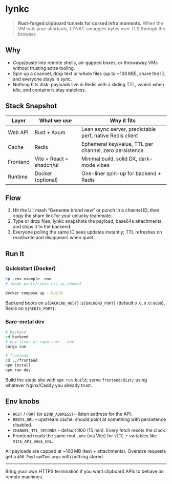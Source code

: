 # lynkc

> **Rust-forged clipboard tunnels for cursed infra moments.** When the VM eats your shortcuts, LYNKC smuggles bytes over TLS through the browser.

## Why

- Copy/paste into remote shells, air-gapped boxes, or throwaway VMs without trusting extra tooling.
- Spin up a channel, drop text or whole files (up to ~100 MB), share the ID, and everyone stays in sync.
- Nothing hits disk: payloads live in Redis with a sliding TTL, vanish when idle, and containers stay stateless.

## Stack Snapshot

| Layer      | What we use | Why it fits |
|------------|-------------|-------------|
| Web API    | Rust + Axum | Lean async server, predictable perf, native Redis client |
| Cache      | Redis       | Ephemeral key/value, TTL per channel, zero persistence |
| Frontend   | Vite + React + shadcn/ui | Minimal build, solid DX, dark-mode vibes |
| Runtime    | Docker (optional) | One-liner spin-up for backend + Redis |

## Flow

1. Hit the UI, mash “Generate brand new” or punch in a channel ID, then copy the share link for your unlucky teammate.
2. Type or drop files; lynkc snapshots the payload, base64s attachments, and ships it to the backend.
3. Everyone polling the same ID sees updates instantly; TTL refreshes on read/write and disappears when quiet.

## Run It

### Quickstart (Docker)
```bash
cp .env.example .env
# tweak ports/redis uri as needed

docker compose up --build
```
Backend boots on `${BACKEND_HOST}:${BACKEND_PORT}` (default `0.0.0.0:8080`), Redis on `${REDIS_PORT}`.

### Bare-metal dev
```bash
# backend
cd backend
# env lives at repo root `.env`
cargo run

# frontend
cd ../frontend
npm install
npm run dev
```
Build the static site with `npm run build`; serve `frontend/dist/` using whatever Nginx/Caddy you already trust.

## Env knobs

- `HOST` / `PORT` (or `BIND_ADDRESS`) – listen address for the API.
- `REDIS_URL` – upstream cache; should point at something with persistence disabled.
- `CHANNEL_TTL_SECONDS` – default 900 (15 min). Every fetch resets the clock.
- Frontend reads the same root `.env` (via Vite) for `VITE_*` variables like `VITE_API_BASE_URL`.

All payloads are capped at ~100 MB (text + attachments). Oversize requests get a `400 PayloadTooLarge` with nothing stored.

---

Bring your own HTTPS termination if you want clipboard APIs to behave on remote machines.
